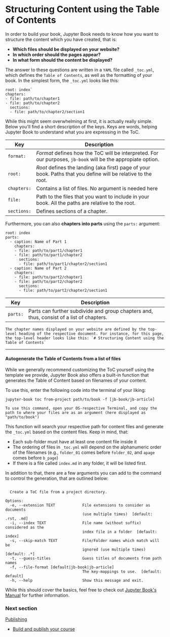 # Structuring Content using the Table of Contents

In order to build your book, Jupyter Book needs to know how you want to structure the content which you have created, that is: 

* **Which files should be displayed on your website?**
* **In which order should the pages appear?**
* **In what form should the content be displayed?**


The answer to these questions are written in a `YAML` file called `_toc.yml`, which defines the `Table of Contents`, as well as the formatting of your book.
In the simplest form, the `_toc.yml` looks like this:

```format: jb-book
root: index`
chapters:
- file: path/to/chapter1
- file: path/to/chapter2
  sections:
  - file: path/to/chapter2/section1
```

While this might seem overwhelming at first, it is actually really simple. Below you'll find a short description of the keys. Keys are words, helping Jupyter Book to understand what you are expressing in the ToC.

|Key|Description|
|---|---|
|`format:`|*Format* defines how the ToC will be interpreted. For our purposes, `jb-book` will be the appropiate option.|
|`root:`|*Root* defines the landing (aka first) page of your book. Paths that you define will be relative to the root.|
|`chapters:`|Contains a list of files. No argument is needed here|
|`file:`|Path to the files that you want to include in your book. All the paths are relative to the root.|
|`sections:`|Defines sections of a chapter.|

Furthermore, you can also **chapters into parts** using the `parts:` argument:

```format: jb-book
root: index
parts:
  - caption: Name of Part 1
    chapters:
    - file: path/to/part1/chapter1
    - file: path/to/part1/chapter2
      sections:
      - file: path/to/part1/chapter2/section1
  - caption: Name of Part 2
    chapters:
    - file: path/to/part2/chapter1
    - file: path/to/part2/chapter2
      sections:
      - file: path/to/part2/chapter2/section1
```
|Key|Description|
|---|---|
|`parts:`|Parts can further subdivide and group chapters and, thus, consist of a list of chapters.|


```{note} Note
The chapter names displayed on your website are defined by the top-level heading of the respective document. For instance, for this page, the top-level header looks like this: `# Structuring Content using the Table of Contents` 
```

___
#### Autogenerate the Table of Contents from a list of files

While we generally recommend customizing the ToC yourself using the template we provide, Jupyter Book also offers a built-in function that generates the Table of Content based on filenames of your content. 

To use this, enter the following code into the terminal of your liking:

`jupyter-book toc from-project path/to/book -f [jb-book/jb-article]`

```{note} Note
To use this command, open your OS-respective Terminal, and copy the path to where your files are as an argument (here displayed as "path/to/book")
```

This function will search your respective path for content files and generate the `_toc.yml` based on the content files. Keep in mind, that:
* Each sub-folder must have at least one content file inside it
* The ordering of files in `_toc.yml` will depend on the alphanumeric order of the filenames (e.g., `folder_01` comes before `folder_02`, and `apage` comes before `b_page`)
* If there is a file called `index.md` in any folder, it will be listed first.

In addition to that, there are a few arguments you can add to the command to control the generation, that are outlined below:

```Usage: jupyter-book toc from-project [OPTIONS] SITE_DIR

  Create a ToC file from a project directory.

Options:
  -e, --extension TEXT            File extensions to consider as documents
                                  (use multiple times)  [default: .rst, .md]
  -i, --index TEXT                File name (without suffix) considered as the
                                  index file in a folder  [default: index]
  -s, --skip-match TEXT           File/Folder names which match will be
                                  ignored (use multiple times)  [default: .*]
  -t, --guess-titles              Guess titles of documents from path names
  -f, --file-format [default|jb-book|jb-article]
                                  The key-mappings to use.  [default: default]
  -h, --help                      Show this message and exit.
  ````


While this should cover the basics, feel free to check out [Jupyter Book's Manual](https://jupyterbook.org/en/stable/structure/toc.html) for further information.


### Next section

[Publishing](./tutorialcontent/publishing/publishing)
- [Build and publish your course](./tutorialcontent/publishing/account)
